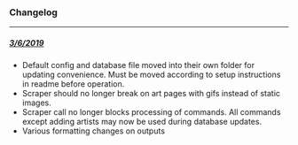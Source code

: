 ### Changelog

------

##### <u>3/6/2019</u>

- Default config and database file moved into their own folder for updating convenience. Must be moved according to setup instructions in readme before operation.
- Scraper should no longer break on art pages with gifs instead of static images.
- Scraper call no longer blocks processing of commands. All commands except adding artists may now be used during database updates.
- Various formatting changes on outputs

